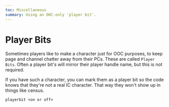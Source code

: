 ```yaml
---
toc: Miscellaneous
summary: Using an OOC-only 'player bit'.
---
```

# Player Bits

Sometimes players like to make a character just for OOC purposes, to keep page and channel chatter away from their PCs.  These are called `Player Bits`.   Often a player bit's will mirror their player handle name, but this is not required.

If you have such a character, you can mark them as a player bit so the code knows that they're not a real IC character.  That way they won't show up in things like census.

`playerbit <on or off>`

